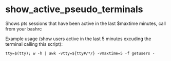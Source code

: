show_active_pseudo_terminals
============================

Shows pts sessions that have been active in the last $maxtime minutes, call from your bashrc  

Example usage (show users active in the last 5 minutes excuding the terminal calling this script):

    tty=$(tty); w -h | awk -vtty=${tty#/*/} -vmaxtime=5 -f getusers -
